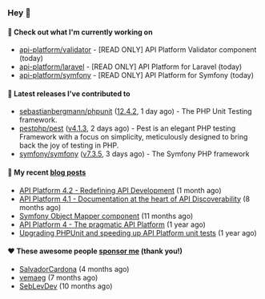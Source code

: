### Hey 👋

#### 👷 Check out what I'm currently working on

- [api-platform/validator](https://github.com/api-platform/validator) - [READ ONLY] API Platform Validator component (today)
- [api-platform/laravel](https://github.com/api-platform/laravel) - [READ ONLY] API Platform for Laravel (today)
- [api-platform/symfony](https://github.com/api-platform/symfony) - [READ ONLY] API Platform for Symfony (today)

#### 🔭 Latest releases I've contributed to

- [sebastianbergmann/phpunit](https://github.com/sebastianbergmann/phpunit) ([12.4.2](https://github.com/sebastianbergmann/phpunit/releases/tag/12.4.2), 1 day ago) - The PHP Unit Testing framework.
- [pestphp/pest](https://github.com/pestphp/pest) ([v4.1.3](https://github.com/pestphp/pest/releases/tag/v4.1.3), 2 days ago) - Pest is an elegant PHP testing Framework with a focus on simplicity, meticulously designed to bring back the joy of testing in PHP.
- [symfony/symfony](https://github.com/symfony/symfony) ([v7.3.5](https://github.com/symfony/symfony/releases/tag/v7.3.5), 3 days ago) - The Symfony PHP framework

#### 📜 My recent [blog posts](https://soyuka.me)

- [API Platform 4.2 - Redefining API Development](https://soyuka.me/api-platform-4-2-redefining-api-development/) (1 month ago)
- [API Platform 4.1 - Documentation at the heart of API Discoverability](https://soyuka.me/api-platform-4-1-documentation-heart-api-discoverability/) (8 months ago)
- [Symfony Object Mapper component](https://soyuka.me/symfony-object-mapper-component/) (11 months ago)
- [API Platform 4 - The pragmatic API Platform](https://soyuka.me/api-platform-4-the-pragmatic-api-platform/) (1 year ago)
- [Upgrading PHPUnit and speeding up API Platform unit tests](https://soyuka.me/upgrading-phpunit-and-speeding-up-api-platform-unit-tests/) (1 year ago)

#### ❤️ These awesome people [sponsor me](https://github.com/sponsors/soyuka) (thank you!)

- [SalvadorCardona](https://github.com/SalvadorCardona) (4 months ago)
- [vemaeg](https://github.com/vemaeg) (7 months ago)
- [SebLevDev](https://github.com/SebLevDev) (10 months ago)
